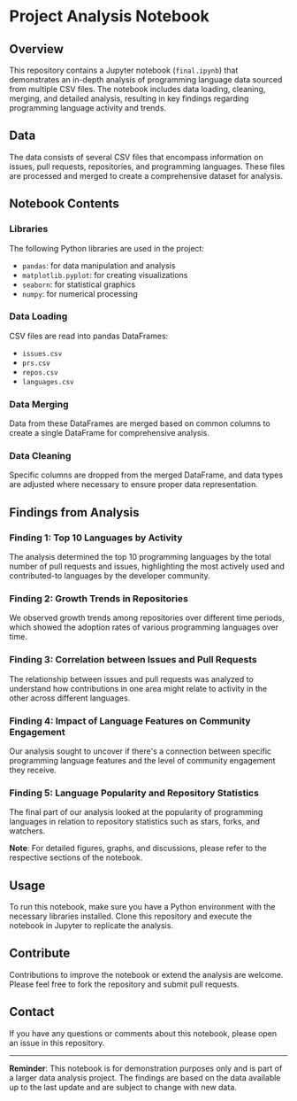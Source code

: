 # Project Analysis Notebook

## Overview
This repository contains a Jupyter notebook (`final.ipynb`) that demonstrates an in-depth analysis of programming language data sourced from multiple CSV files. The notebook includes data loading, cleaning, merging, and detailed analysis, resulting in key findings regarding programming language activity and trends.

## Data
The data consists of several CSV files that encompass information on issues, pull requests, repositories, and programming languages. These files are processed and merged to create a comprehensive dataset for analysis.

## Notebook Contents

### Libraries
The following Python libraries are used in the project:
- `pandas`: for data manipulation and analysis
- `matplotlib.pyplot`: for creating visualizations
- `seaborn`: for statistical graphics
- `numpy`: for numerical processing

### Data Loading
CSV files are read into pandas DataFrames:
- `issues.csv`
- `prs.csv`
- `repos.csv`
- `languages.csv`

### Data Merging
Data from these DataFrames are merged based on common columns to create a single DataFrame for comprehensive analysis.

### Data Cleaning
Specific columns are dropped from the merged DataFrame, and data types are adjusted where necessary to ensure proper data representation.

## Findings from Analysis

### Finding 1: Top 10 Languages by Activity
The analysis determined the top 10 programming languages by the total number of pull requests and issues, highlighting the most actively used and contributed-to languages by the developer community.

### Finding 2: Growth Trends in Repositories
We observed growth trends among repositories over different time periods, which showed the adoption rates of various programming languages over time.

### Finding 3: Correlation between Issues and Pull Requests
The relationship between issues and pull requests was analyzed to understand how contributions in one area might relate to activity in the other across different languages.

### Finding 4: Impact of Language Features on Community Engagement
Our analysis sought to uncover if there's a connection between specific programming language features and the level of community engagement they receive.

### Finding 5: Language Popularity and Repository Statistics
The final part of our analysis looked at the popularity of programming languages in relation to repository statistics such as stars, forks, and watchers.

**Note**: For detailed figures, graphs, and discussions, please refer to the respective sections of the notebook.

## Usage
To run this notebook, make sure you have a Python environment with the necessary libraries installed. Clone this repository and execute the notebook in Jupyter to replicate the analysis.

## Contribute
Contributions to improve the notebook or extend the analysis are welcome. Please feel free to fork the repository and submit pull requests.

## Contact
If you have any questions or comments about this notebook, please open an issue in this repository.

---

**Reminder**: This notebook is for demonstration purposes only and is part of a larger data analysis project. The findings are based on the data available up to the last update and are subject to change with new data.
